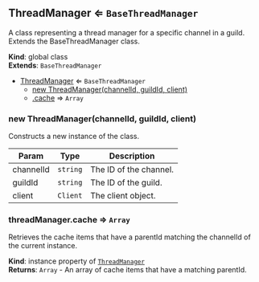 <a name="ThreadManager"></a>

## ThreadManager ⇐ <code>BaseThreadManager</code>
A class representing a thread manager for a specific channel in a guild.Extends the BaseThreadManager class.

**Kind**: global class  
**Extends**: <code>BaseThreadManager</code>  

* [ThreadManager](#ThreadManager) ⇐ <code>BaseThreadManager</code>
    * [new ThreadManager(channelId, guildId, client)](#new_ThreadManager_new)
    * [.cache](#ThreadManager+cache) ⇒ <code>Array</code>

<a name="new_ThreadManager_new"></a>

### new ThreadManager(channelId, guildId, client)
Constructs a new instance of the class.


| Param | Type | Description |
| --- | --- | --- |
| channelId | <code>string</code> | The ID of the channel. |
| guildId | <code>string</code> | The ID of the guild. |
| client | <code>Client</code> | The client object. |

<a name="ThreadManager+cache"></a>

### threadManager.cache ⇒ <code>Array</code>
Retrieves the cache items that have a parentId matching the channelId of the current instance.

**Kind**: instance property of [<code>ThreadManager</code>](#ThreadManager)  
**Returns**: <code>Array</code> - An array of cache items that have a matching parentId.  
